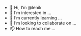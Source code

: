 - 👋 Hi, I’m @lenik
- 👀 I’m interested in ...
- 🌱 I’m currently learning ...
- 💞️ I’m looking to collaborate on ...
- 📫 How to reach me ...

<!---
lenik/lenik is a ✨ special ✨ repository because its `README.md` (this file) appears on your GitHub profile.
You can click the Preview link to take a look at your changes.
--->
